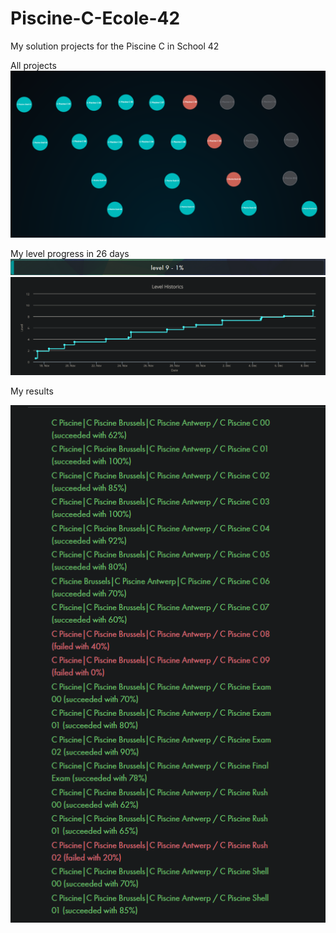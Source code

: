 # Piscine-C-Ecole-42
My solution projects for the Piscine C in School 42

All projects
![](/img/holy_graph.png)

My level progress in 26 days
![](/img/level.png)
![](/img/level_history.png)

My results

![](/img/results.png)
